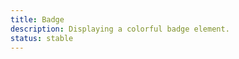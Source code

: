 ```yaml
---
title: Badge
description: Displaying a colorful badge element.
status: stable
---
```


<Example name="badge/Overview.vue" variant="hide" />
